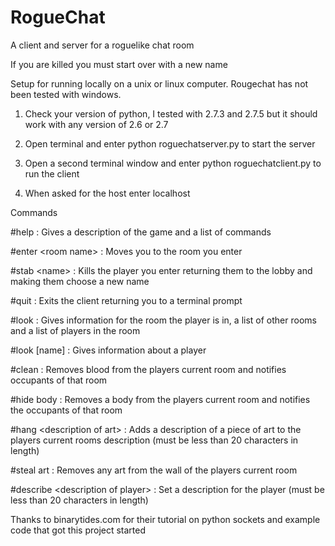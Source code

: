 RogueChat
=========

A client and server for a roguelike chat room

If you are killed you must start over with a new name

Setup for running locally on a unix or linux computer.  Rougechat has not been tested with windows.

1. Check your version of python, I tested with 2.7.3 and 2.7.5 but it should work with any version of 2.6 or 2.7

2. Open terminal and enter python roguechatserver.py to start the server

3. Open a second terminal window and enter python roguechatclient.py to run the client

4. When asked for the host enter localhost

Commands

\#help : Gives a description of the game and a list of commands

\#enter \<room name\> : Moves you to the room you enter

\#stab \<name\> : Kills the player you enter returning them to the lobby and making them choose a new name

\#quit : Exits the client returning you to a terminal prompt

\#look : Gives information for the room the player is in, a list of other rooms and a list of players in the room

\#look \[name\] : Gives information about a player

\#clean : Removes blood from the players current room and notifies occupants of that room

\#hide body : Removes a body from the players current room and notifies the occupants of that room

\#hang \<description of art\> : Adds a description of a piece of art to the players current rooms description
                                (must be less than 20 characters in length)

\#steal art : Removes any art from the wall of the players current room

\#describe \<description of player\> : Set a description for the player (must be less than 20 characters in length)

Thanks to binarytides.com for their tutorial on python sockets and example code that got this project started
